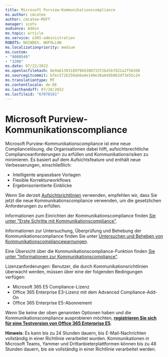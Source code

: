```yaml
---
title: Microsoft Purview-Kommunikationscompliance
ms.author: cmcatee
author: cmcatee-MSFT
manager: scotv
audience: Admin
ms.topic: article
ms.service: o365-administration
ROBOTS: NOINDEX, NOFOLLOW
ms.localizationpriority: medium
ms.custom:
- "9000549"
- "3208"
ms.date: 07/22/2022
ms.openlocfilehash: 8e9a6139318979b9100733f2bd1bf822a2f563d0
ms.sourcegitcommit: b7ec572b250ab6a4e140e36a64db063df3e55c24
ms.translationtype: MT
ms.contentlocale: de-DE
ms.lasthandoff: 07/28/2022
ms.locfileid: "67070161"
---
```

# <a name="microsoft-purview-communication-compliance"></a>Microsoft Purview-Kommunikationscompliance

Microsoft Purview-Kommunikationscompliance ist eine neue Compliancelösung, die Organisationen dabei hilft, aufsichtsrechtliche Complianceanforderungen zu erfüllen und Kommunikationsrisiken zu minimieren. Es basiert auf dem Aufsichtsfeature und enthält neue Verbesserungen, einschließlich:

- Intelligente anpassbare Vorlagen
- Flexible Korrekturworkflows
- Ergebnisorientierte Einblicke

Wenn Sie derzeit [Aufsichtsrichtlinien](https://docs.microsoft.com/microsoft-365/compliance/supervision-policies) verwenden, empfehlen wir, dass Sie jetzt die neue Kommunikationscompliance verwenden, um die gesetzlichen Anforderungen zu erfüllen.

Informationen zum Einrichten der Kommunikationscompliance finden [Sie unter "Erste Schritte mit Kommunikationscompliance"](https://docs.microsoft.com/microsoft-365/compliance/communication-compliance-configure).

Informationen zur Untersuchung, Überprüfung und Behebung der Kommunikationscompliance finden Sie unter [Untersuchen und Beheben von Kommunikationscompliancewarnungen](https://docs.microsoft.com/microsoft-365/compliance/communication-compliance-investigate-remediate).

Eine Übersicht über die Kommunikationscompliance-Funktion finden [Sie unter "Informationen zur Kommunikationscompliance"](https://docs.microsoft.com/microsoft-365/compliance/communication-compliance).

Lizenzanforderungen: Benutzer, die durch Kommunikationsrichtlinien überwacht werden, müssen über eine der folgenden Bedingungen verfügen:

- Microsoft 365 E5 Compliance-Lizenz
- Office 365 Enterprise E3-Lizenz mit dem Advanced Compliance-Add-On
- Office 365 Enterprise E5-Abonnement

Wenn Sie keine der oben genannten Optionen haben und die Kommunikationscompliance ausprobieren möchten, **[registrieren Sie sich für eine Testversion von Office 365 Enterprise E5](https://go.microsoft.com/fwlink/p/?LinkID=698279)**.

**Hinweis**: Es kann bis zu 24 Stunden dauern, bis E-Mail-Nachrichten vollständig in einer Richtlinie verarbeitet wurden. Kommunikationen in Microsoft Teams, Yammer und Drittanbieterplattformen können bis zu 48 Stunden dauern, bis sie vollständig in einer Richtlinie verarbeitet werden.
